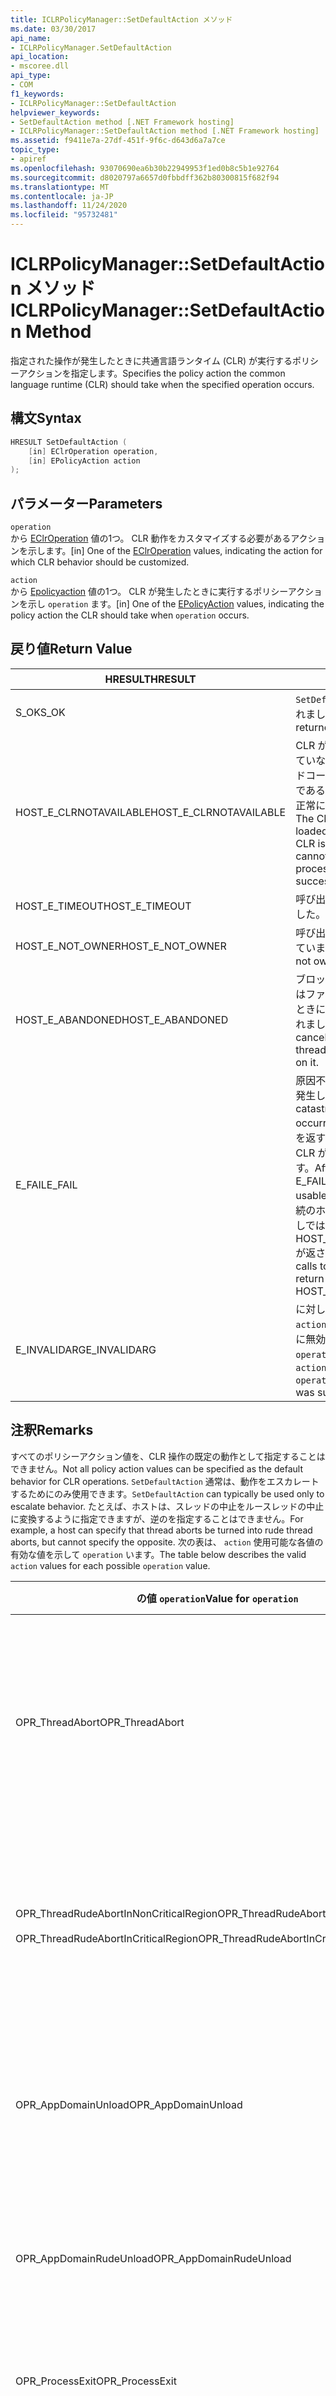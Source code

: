 ```yaml
---
title: ICLRPolicyManager::SetDefaultAction メソッド
ms.date: 03/30/2017
api_name:
- ICLRPolicyManager.SetDefaultAction
api_location:
- mscoree.dll
api_type:
- COM
f1_keywords:
- ICLRPolicyManager::SetDefaultAction
helpviewer_keywords:
- SetDefaultAction method [.NET Framework hosting]
- ICLRPolicyManager::SetDefaultAction method [.NET Framework hosting]
ms.assetid: f9411e7a-27df-451f-9f6c-d643d6a7a7ce
topic_type:
- apiref
ms.openlocfilehash: 93070690ea6b30b22949953f1ed0b8c5b1e92764
ms.sourcegitcommit: d8020797a6657d0fbbdff362b80300815f682f94
ms.translationtype: MT
ms.contentlocale: ja-JP
ms.lasthandoff: 11/24/2020
ms.locfileid: "95732481"
---
```

# <a name="iclrpolicymanagersetdefaultaction-method"></a><span data-ttu-id="d7c50-102">ICLRPolicyManager::SetDefaultAction メソッド</span><span class="sxs-lookup"><span data-stu-id="d7c50-102">ICLRPolicyManager::SetDefaultAction Method</span></span>

<span data-ttu-id="d7c50-103">指定された操作が発生したときに共通言語ランタイム (CLR) が実行するポリシーアクションを指定します。</span><span class="sxs-lookup"><span data-stu-id="d7c50-103">Specifies the policy action the common language runtime (CLR) should take when the specified operation occurs.</span></span>  
  
## <a name="syntax"></a><span data-ttu-id="d7c50-104">構文</span><span class="sxs-lookup"><span data-stu-id="d7c50-104">Syntax</span></span>  
  
```cpp  
HRESULT SetDefaultAction (  
    [in] EClrOperation operation,  
    [in] EPolicyAction action  
);  
```  
  
## <a name="parameters"></a><span data-ttu-id="d7c50-105">パラメーター</span><span class="sxs-lookup"><span data-stu-id="d7c50-105">Parameters</span></span>  

 `operation`  
 <span data-ttu-id="d7c50-106">から [EClrOperation](eclroperation-enumeration.md) 値の1つ。 CLR 動作をカスタマイズする必要があるアクションを示します。</span><span class="sxs-lookup"><span data-stu-id="d7c50-106">[in] One of the [EClrOperation](eclroperation-enumeration.md) values, indicating the action for which CLR behavior should be customized.</span></span>  
  
 `action`  
 <span data-ttu-id="d7c50-107">から [Epolicyaction](epolicyaction-enumeration.md) 値の1つ。 CLR が発生したときに実行するポリシーアクションを示し `operation` ます。</span><span class="sxs-lookup"><span data-stu-id="d7c50-107">[in] One of the [EPolicyAction](epolicyaction-enumeration.md) values, indicating the policy action the CLR should take when `operation` occurs.</span></span>  
  
## <a name="return-value"></a><span data-ttu-id="d7c50-108">戻り値</span><span class="sxs-lookup"><span data-stu-id="d7c50-108">Return Value</span></span>  
  
|<span data-ttu-id="d7c50-109">HRESULT</span><span class="sxs-lookup"><span data-stu-id="d7c50-109">HRESULT</span></span>|<span data-ttu-id="d7c50-110">説明</span><span class="sxs-lookup"><span data-stu-id="d7c50-110">Description</span></span>|  
|-------------|-----------------|  
|<span data-ttu-id="d7c50-111">S_OK</span><span class="sxs-lookup"><span data-stu-id="d7c50-111">S_OK</span></span>|<span data-ttu-id="d7c50-112">`SetDefaultAction` 正常に返されました。</span><span class="sxs-lookup"><span data-stu-id="d7c50-112">`SetDefaultAction` returned successfully.</span></span>|  
|<span data-ttu-id="d7c50-113">HOST_E_CLRNOTAVAILABLE</span><span class="sxs-lookup"><span data-stu-id="d7c50-113">HOST_E_CLRNOTAVAILABLE</span></span>|<span data-ttu-id="d7c50-114">CLR がプロセスに読み込まれていないか、CLR がマネージドコードを実行できない状態であるか、または呼び出しが正常に処理されていません。</span><span class="sxs-lookup"><span data-stu-id="d7c50-114">The CLR has not been loaded into a process, or the CLR is in a state in which it cannot run managed code or process the call successfully.</span></span>|  
|<span data-ttu-id="d7c50-115">HOST_E_TIMEOUT</span><span class="sxs-lookup"><span data-stu-id="d7c50-115">HOST_E_TIMEOUT</span></span>|<span data-ttu-id="d7c50-116">呼び出しがタイムアウトしました。</span><span class="sxs-lookup"><span data-stu-id="d7c50-116">The call timed out.</span></span>|  
|<span data-ttu-id="d7c50-117">HOST_E_NOT_OWNER</span><span class="sxs-lookup"><span data-stu-id="d7c50-117">HOST_E_NOT_OWNER</span></span>|<span data-ttu-id="d7c50-118">呼び出し元がロックを所有していません。</span><span class="sxs-lookup"><span data-stu-id="d7c50-118">The caller does not own the lock.</span></span>|  
|<span data-ttu-id="d7c50-119">HOST_E_ABANDONED</span><span class="sxs-lookup"><span data-stu-id="d7c50-119">HOST_E_ABANDONED</span></span>|<span data-ttu-id="d7c50-120">ブロックされたスレッドまたはファイバーが待機しているときに、イベントが取り消されました。</span><span class="sxs-lookup"><span data-stu-id="d7c50-120">An event was canceled while a blocked thread or fiber was waiting on it.</span></span>|  
|<span data-ttu-id="d7c50-121">E_FAIL</span><span class="sxs-lookup"><span data-stu-id="d7c50-121">E_FAIL</span></span>|<span data-ttu-id="d7c50-122">原因不明の致命的なエラーが発生しました。</span><span class="sxs-lookup"><span data-stu-id="d7c50-122">An unknown catastrophic failure occurred.</span></span> <span data-ttu-id="d7c50-123">メソッドが E_FAIL を返すと、そのプロセス内で CLR が使用できなくなります。</span><span class="sxs-lookup"><span data-stu-id="d7c50-123">After a method returns E_FAIL, the CLR is no longer usable within the process.</span></span> <span data-ttu-id="d7c50-124">後続のホストメソッドの呼び出しでは HOST_E_CLRNOTAVAILABLE が返されます。</span><span class="sxs-lookup"><span data-stu-id="d7c50-124">Subsequent calls to hosting methods return HOST_E_CLRNOTAVAILABLE.</span></span>|  
|<span data-ttu-id="d7c50-125">E_INVALIDARG</span><span class="sxs-lookup"><span data-stu-id="d7c50-125">E_INVALIDARG</span></span>|<span data-ttu-id="d7c50-126">に対して無効なが指定された `action` `operation` か、またはに無効な値が指定されました `operation` 。</span><span class="sxs-lookup"><span data-stu-id="d7c50-126">An invalid `action` was specified for the `operation`, or an invalid value was supplied for `operation`.</span></span>|  
  
## <a name="remarks"></a><span data-ttu-id="d7c50-127">注釈</span><span class="sxs-lookup"><span data-stu-id="d7c50-127">Remarks</span></span>  

 <span data-ttu-id="d7c50-128">すべてのポリシーアクション値を、CLR 操作の既定の動作として指定することはできません。</span><span class="sxs-lookup"><span data-stu-id="d7c50-128">Not all policy action values can be specified as the default behavior for CLR operations.</span></span> <span data-ttu-id="d7c50-129">`SetDefaultAction` 通常は、動作をエスカレートするためにのみ使用できます。</span><span class="sxs-lookup"><span data-stu-id="d7c50-129">`SetDefaultAction` can typically be used only to escalate behavior.</span></span> <span data-ttu-id="d7c50-130">たとえば、ホストは、スレッドの中止をルースレッドの中止に変換するように指定できますが、逆のを指定することはできません。</span><span class="sxs-lookup"><span data-stu-id="d7c50-130">For example, a host can specify that thread aborts be turned into rude thread aborts, but cannot specify the opposite.</span></span> <span data-ttu-id="d7c50-131">次の表は、 `action` 使用可能な各値の有効な値を示して `operation` います。</span><span class="sxs-lookup"><span data-stu-id="d7c50-131">The table below describes the valid `action` values for each possible `operation` value.</span></span>  
  
|<span data-ttu-id="d7c50-132">の値 `operation`</span><span class="sxs-lookup"><span data-stu-id="d7c50-132">Value for `operation`</span></span>|<span data-ttu-id="d7c50-133">`action` の有効な値</span><span class="sxs-lookup"><span data-stu-id="d7c50-133">Valid values for `action`</span></span>|  
|---------------------------|-------------------------------|  
|<span data-ttu-id="d7c50-134">OPR_ThreadAbort</span><span class="sxs-lookup"><span data-stu-id="d7c50-134">OPR_ThreadAbort</span></span>|<span data-ttu-id="d7c50-135">-eAbortThread</span><span class="sxs-lookup"><span data-stu-id="d7c50-135">-   eAbortThread</span></span><br /><span data-ttu-id="d7c50-136">-eRudeAbortThread</span><span class="sxs-lookup"><span data-stu-id="d7c50-136">-   eRudeAbortThread</span></span><br /><span data-ttu-id="d7c50-137">- eUnloadAppDomain</span><span class="sxs-lookup"><span data-stu-id="d7c50-137">-   eUnloadAppDomain</span></span><br /><span data-ttu-id="d7c50-138">- eRudeUnloadAppDomain</span><span class="sxs-lookup"><span data-stu-id="d7c50-138">-   eRudeUnloadAppDomain</span></span><br /><span data-ttu-id="d7c50-139">- eExitProcess</span><span class="sxs-lookup"><span data-stu-id="d7c50-139">-   eExitProcess</span></span><br /><span data-ttu-id="d7c50-140">- eFastExitProcess</span><span class="sxs-lookup"><span data-stu-id="d7c50-140">-   eFastExitProcess</span></span><br /><span data-ttu-id="d7c50-141">- eRudeExitProcess</span><span class="sxs-lookup"><span data-stu-id="d7c50-141">-   eRudeExitProcess</span></span><br /><span data-ttu-id="d7c50-142">-eDisableRuntime</span><span class="sxs-lookup"><span data-stu-id="d7c50-142">-   eDisableRuntime</span></span>|  
|<span data-ttu-id="d7c50-143">OPR_ThreadRudeAbortInNonCriticalRegion</span><span class="sxs-lookup"><span data-stu-id="d7c50-143">OPR_ThreadRudeAbortInNonCriticalRegion</span></span><br /><br /> <span data-ttu-id="d7c50-144">OPR_ThreadRudeAbortInCriticalRegion</span><span class="sxs-lookup"><span data-stu-id="d7c50-144">OPR_ThreadRudeAbortInCriticalRegion</span></span>|<span data-ttu-id="d7c50-145">-eRudeAbortThread</span><span class="sxs-lookup"><span data-stu-id="d7c50-145">-   eRudeAbortThread</span></span><br /><span data-ttu-id="d7c50-146">- eUnloadAppDomain</span><span class="sxs-lookup"><span data-stu-id="d7c50-146">-   eUnloadAppDomain</span></span><br /><span data-ttu-id="d7c50-147">- eRudeUnloadAppDomain</span><span class="sxs-lookup"><span data-stu-id="d7c50-147">-   eRudeUnloadAppDomain</span></span><br /><span data-ttu-id="d7c50-148">- eExitProcess</span><span class="sxs-lookup"><span data-stu-id="d7c50-148">-   eExitProcess</span></span><br /><span data-ttu-id="d7c50-149">- eFastExitProcess</span><span class="sxs-lookup"><span data-stu-id="d7c50-149">-   eFastExitProcess</span></span><br /><span data-ttu-id="d7c50-150">- eRudeExitProcess</span><span class="sxs-lookup"><span data-stu-id="d7c50-150">-   eRudeExitProcess</span></span><br /><span data-ttu-id="d7c50-151">-eDisableRuntime</span><span class="sxs-lookup"><span data-stu-id="d7c50-151">-   eDisableRuntime</span></span>|  
|<span data-ttu-id="d7c50-152">OPR_AppDomainUnload</span><span class="sxs-lookup"><span data-stu-id="d7c50-152">OPR_AppDomainUnload</span></span>|<span data-ttu-id="d7c50-153">- eUnloadAppDomain</span><span class="sxs-lookup"><span data-stu-id="d7c50-153">-   eUnloadAppDomain</span></span><br /><span data-ttu-id="d7c50-154">- eRudeUnloadAppDomain</span><span class="sxs-lookup"><span data-stu-id="d7c50-154">-   eRudeUnloadAppDomain</span></span><br /><span data-ttu-id="d7c50-155">- eExitProcess</span><span class="sxs-lookup"><span data-stu-id="d7c50-155">-   eExitProcess</span></span><br /><span data-ttu-id="d7c50-156">- eFastExitProcess</span><span class="sxs-lookup"><span data-stu-id="d7c50-156">-   eFastExitProcess</span></span><br /><span data-ttu-id="d7c50-157">- eRudeExitProcess</span><span class="sxs-lookup"><span data-stu-id="d7c50-157">-   eRudeExitProcess</span></span><br /><span data-ttu-id="d7c50-158">-eDisableRuntime</span><span class="sxs-lookup"><span data-stu-id="d7c50-158">-   eDisableRuntime</span></span>|  
|<span data-ttu-id="d7c50-159">OPR_AppDomainRudeUnload</span><span class="sxs-lookup"><span data-stu-id="d7c50-159">OPR_AppDomainRudeUnload</span></span>|<span data-ttu-id="d7c50-160">- eRudeUnloadAppDomain</span><span class="sxs-lookup"><span data-stu-id="d7c50-160">-   eRudeUnloadAppDomain</span></span><br /><span data-ttu-id="d7c50-161">- eExitProcess</span><span class="sxs-lookup"><span data-stu-id="d7c50-161">-   eExitProcess</span></span><br /><span data-ttu-id="d7c50-162">- eFastExitProcess</span><span class="sxs-lookup"><span data-stu-id="d7c50-162">-   eFastExitProcess</span></span><br /><span data-ttu-id="d7c50-163">- eRudeExitProcess</span><span class="sxs-lookup"><span data-stu-id="d7c50-163">-   eRudeExitProcess</span></span><br /><span data-ttu-id="d7c50-164">-eDisableRuntime</span><span class="sxs-lookup"><span data-stu-id="d7c50-164">-   eDisableRuntime</span></span>|  
|<span data-ttu-id="d7c50-165">OPR_ProcessExit</span><span class="sxs-lookup"><span data-stu-id="d7c50-165">OPR_ProcessExit</span></span>|<span data-ttu-id="d7c50-166">- eExitProcess</span><span class="sxs-lookup"><span data-stu-id="d7c50-166">-   eExitProcess</span></span><br /><span data-ttu-id="d7c50-167">- eFastExitProcess</span><span class="sxs-lookup"><span data-stu-id="d7c50-167">-   eFastExitProcess</span></span><br /><span data-ttu-id="d7c50-168">- eRudeExitProcess</span><span class="sxs-lookup"><span data-stu-id="d7c50-168">-   eRudeExitProcess</span></span><br /><span data-ttu-id="d7c50-169">-eDisableRuntime</span><span class="sxs-lookup"><span data-stu-id="d7c50-169">-   eDisableRuntime</span></span>|  
|<span data-ttu-id="d7c50-170">OPR_FinalizerRun</span><span class="sxs-lookup"><span data-stu-id="d7c50-170">OPR_FinalizerRun</span></span>|<span data-ttu-id="d7c50-171">-"-" アクション</span><span class="sxs-lookup"><span data-stu-id="d7c50-171">-   eNoAction</span></span><br /><span data-ttu-id="d7c50-172">-eAbortThread</span><span class="sxs-lookup"><span data-stu-id="d7c50-172">-   eAbortThread</span></span><br /><span data-ttu-id="d7c50-173">-eRudeAbortThread</span><span class="sxs-lookup"><span data-stu-id="d7c50-173">-   eRudeAbortThread</span></span><br /><span data-ttu-id="d7c50-174">- eUnloadAppDomain</span><span class="sxs-lookup"><span data-stu-id="d7c50-174">-   eUnloadAppDomain</span></span><br /><span data-ttu-id="d7c50-175">- eRudeUnloadAppDomain</span><span class="sxs-lookup"><span data-stu-id="d7c50-175">-   eRudeUnloadAppDomain</span></span><br /><span data-ttu-id="d7c50-176">- eExitProcess</span><span class="sxs-lookup"><span data-stu-id="d7c50-176">-   eExitProcess</span></span><br /><span data-ttu-id="d7c50-177">- eFastExitProcess</span><span class="sxs-lookup"><span data-stu-id="d7c50-177">-   eFastExitProcess</span></span><br /><span data-ttu-id="d7c50-178">- eRudeExitProcess</span><span class="sxs-lookup"><span data-stu-id="d7c50-178">-   eRudeExitProcess</span></span><br /><span data-ttu-id="d7c50-179">-eDisableRuntime</span><span class="sxs-lookup"><span data-stu-id="d7c50-179">-   eDisableRuntime</span></span>|  
  
## <a name="requirements"></a><span data-ttu-id="d7c50-180">要件</span><span class="sxs-lookup"><span data-stu-id="d7c50-180">Requirements</span></span>  

 <span data-ttu-id="d7c50-181">**:**「[システム要件](../../get-started/system-requirements.md)」を参照してください。</span><span class="sxs-lookup"><span data-stu-id="d7c50-181">**Platforms:** See [System Requirements](../../get-started/system-requirements.md).</span></span>  
  
 <span data-ttu-id="d7c50-182">**ヘッダー:** Mscoree.dll</span><span class="sxs-lookup"><span data-stu-id="d7c50-182">**Header:** MSCorEE.h</span></span>  
  
 <span data-ttu-id="d7c50-183">**ライブラリ:** MSCorEE.dll にリソースとして含まれています</span><span class="sxs-lookup"><span data-stu-id="d7c50-183">**Library:** Included as a resource in MSCorEE.dll</span></span>  
  
 <span data-ttu-id="d7c50-184">**.NET Framework のバージョン:**[!INCLUDE[net_current_v20plus](../../../../includes/net-current-v20plus-md.md)]</span><span class="sxs-lookup"><span data-stu-id="d7c50-184">**.NET Framework Versions:** [!INCLUDE[net_current_v20plus](../../../../includes/net-current-v20plus-md.md)]</span></span>  
  
## <a name="see-also"></a><span data-ttu-id="d7c50-185">関連項目</span><span class="sxs-lookup"><span data-stu-id="d7c50-185">See also</span></span>

- [<span data-ttu-id="d7c50-186">EClrOperation 列挙型</span><span class="sxs-lookup"><span data-stu-id="d7c50-186">EClrOperation Enumeration</span></span>](eclroperation-enumeration.md)
- [<span data-ttu-id="d7c50-187">EPolicyAction 列挙型</span><span class="sxs-lookup"><span data-stu-id="d7c50-187">EPolicyAction Enumeration</span></span>](epolicyaction-enumeration.md)
- [<span data-ttu-id="d7c50-188">ICLRPolicyManager インターフェイス</span><span class="sxs-lookup"><span data-stu-id="d7c50-188">ICLRPolicyManager Interface</span></span>](iclrpolicymanager-interface.md)
